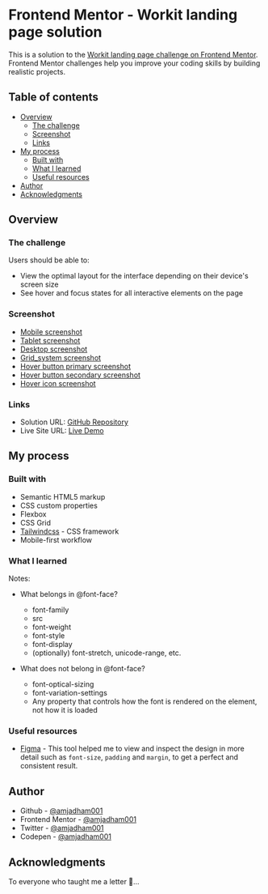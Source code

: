 # Frontend Mentor - Workit landing page solution

This is a solution to the [Workit landing page challenge on Frontend Mentor](https://www.frontendmentor.io/challenges/workit-landing-page-2fYnyle5lu). Frontend Mentor challenges help you improve your coding skills by building realistic projects.

## Table of contents

- [Overview](#overview)
  - [The challenge](#the-challenge)
  - [Screenshot](#screenshot)
  - [Links](#links)
- [My process](#my-process)
  - [Built with](#built-with)
  - [What I learned](#what-i-learned)
  - [Useful resources](#useful-resources)
- [Author](#author)
- [Acknowledgments](#acknowledgments)

## Overview

### The challenge

Users should be able to:

- View the optimal layout for the interface depending on their device's screen size
- See hover and focus states for all interactive elements on the page

### Screenshot

- [Mobile screenshot](./screenshots/mobile.png)
- [Tablet screenshot](./screenshots/tablet.png)
- [Desktop screenshot](./screenshots/desktop.png)
- [Grid_system screenshot](./screenshots/grid_system.png)
- [Hover button primary screenshot](./screenshots/hover_btn_primary.png)
- [Hover button secondary screenshot](./screenshots/hover_btn_secondary.png)
- [Hover icon screenshot](./screenshots/hover_icon.png)

### Links

- Solution URL: [GitHub Repository](https://github.com/amjadham001/workit-landing-page.git)
- Live Site URL: [Live Demo](https://amjadham001.github.io/workit-landing-page/)

## My process

### Built with

- Semantic HTML5 markup
- CSS custom properties
- Flexbox
- CSS Grid
- [Tailwindcss](https://tailwindcss.com/) - CSS framework
- Mobile-first workflow

### What I learned

Notes:

- What belongs in @font-face?

  - font-family
  - src
  - font-weight
  - font-style
  - font-display
  - (optionally) font-stretch, unicode-range, etc.

- What does not belong in @font-face?

  - font-optical-sizing
  - font-variation-settings
  - Any property that controls how the font is rendered on the element, not how it is loaded

### Useful resources

- [Figma](https://www.figma.com/) - This tool helped me to view and inspect the design in more detail such as `font-size`, `padding` and `margin`, to get a perfect and consistent result.

## Author

- Github - [@amjadham001](https://github.com/amjadham001)
- Frontend Mentor - [@amjadham001](https://www.frontendmentor.io/profile/amjadham001)
- Twitter - [@amjadham001](https://x.com/amjadham001)
- Codepen - [@amjadham001](https://codepen.io/amjadham001)

## Acknowledgments

To everyone who taught me a letter 🌹...
